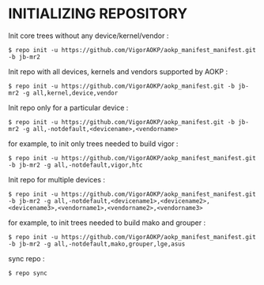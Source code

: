 INITIALIZING REPOSITORY
=======================

Init core trees without any device/kernel/vendor :

    $ repo init -u https://github.com/VigorAOKP/aokp_manifest_manifest.git -b jb-mr2

Init repo with all devices, kernels and vendors supported by AOKP :

    $ repo init -u https://github.com/VigorAOKP/aokp_manifest.git -b jb-mr2 -g all,kernel,device,vendor

Init repo only for a particular device :

    $ repo init -u https://github.com/VigorAOKP/aokp_manifest.git -b jb-mr2 -g all,-notdefault,<devicename>,<vendorname>

for example, to init only trees needed to build vigor :

    $ repo init -u https://github.com/VigorAOKP/aokp_manifest_manifest.git -b jb-mr2 -g all,-notdefault,vigor,htc

Init repo for multiple devices :

    $ repo init -u https://github.com/VigorAOKP/aokp_manifest_manifest.git -b jb-mr2 -g all,-notdefault,<devicename1>,<devicename2>,<devicename3>,<vendorname1>,<vendorname2>,<vendorname3>

for example, to init trees needed to build mako and grouper :

    $ repo init -u https://github.com/VigorAOKP/aokp_manifest_manifest.git -b jb-mr2 -g all,-notdefault,mako,grouper,lge,asus


sync repo :

    $ repo sync
